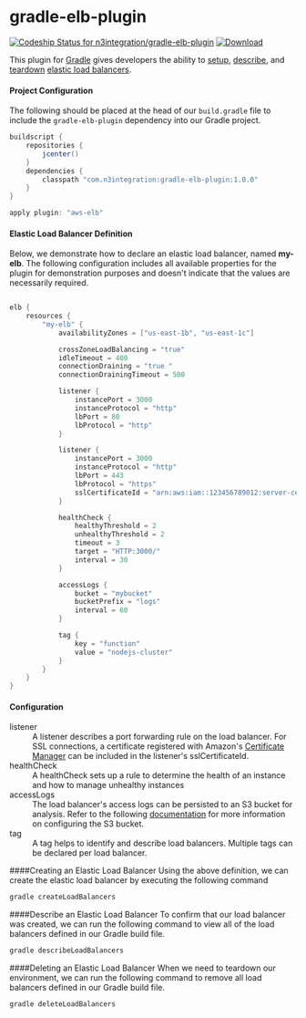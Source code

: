 # gradle-elb-plugin
[ ![Codeship Status for n3integration/gradle-elb-plugin](https://codeship.com/projects/3e7d9780-f556-0133-8394-4261b5a2c26f/status?branch=master)](https://codeship.com/projects/150348)  [ ![Download](https://api.bintray.com/packages/n3integration/maven/gradle-elb-plugin/images/download.svg) ](https://bintray.com/n3integration/maven/gradle-elb-plugin/_latestVersion)

This plugin for [Gradle](http://www.gradle.org) gives developers the ability to [setup](#create), [describe](#describe), and [teardown](#delete) [elastic load balancers](https://aws.amazon.com/elasticloadbalancing/).

#### Project Configuration
The following should be placed at the head of our `build.gradle` file to include the `gradle-elb-plugin` dependency into our Gradle project.
```gradle
buildscript {
    repositories {
        jcenter()
    }
    dependencies {
        classpath "com.n3integration:gradle-elb-plugin:1.0.0"
    }
}

apply plugin: "aws-elb"
```

#### Elastic Load Balancer Definition
Below, we demonstrate how to declare an elastic load balancer, named **my-elb**. The following configuration includes all available properties for the plugin for demonstration purposes and doesn't indicate that the values are necessarily required.


```gradle

elb {
    resources {
        "my-elb" {
            availabilityZones = ["us-east-1b", "us-east-1c"]

            crossZoneLoadBalancing = "true"
            idleTimeout = 400
            connectionDraining = "true "
            connectionDrainingTimeout = 500

            listener {
                instancePort = 3000
                instanceProtocol = "http"
                lbPort = 80
                lbProtocol = "http"
            }

            listener {
                instancePort = 3000
                instanceProtocol = "http"
                lbPort = 443
                lbProtocol = "https"
                sslCertificateId = "arn:aws:iam::123456789012:server-certificate/name"
            }

            healthCheck {
                healthyThreshold = 2
                unhealthyThreshold = 2
                timeout = 3
                target = "HTTP:3000/"
                interval = 30
            }

            accessLogs {
                bucket = "mybucket"
                bucketPrefix = "logs"
                interval = 60
            }

            tag {
                key = "function"
                value = "nodejs-cluster"
            }
        }
    }
}
```

#### Configuration
<dl>
<dt>listener</dt>
<dd>A listener describes a port forwarding rule on the load balancer. For SSL connections, a certificate registered with Amazon's <a href="https://aws.amazon.com/certificate-manager/">Certificate Manager</a> can be included in the listener's sslCertificateId.</dd>
<dt>healthCheck</dt>
<dd>A healthCheck sets up a rule to determine the health of an instance and how to manage unhealthy instances</dd>
<dt>accessLogs</dt>
<dd>The load balancer's access logs can be persisted to an S3 bucket for analysis. Refer to the following <a href="http://docs.aws.amazon.com/ElasticLoadBalancing/latest/DeveloperGuide/enable-access-logs.html">documentation</a> for more information on configuring the S3 bucket.</dd>
<dt>tag</dt>
<dd>A tag helps to identify and describe load balancers. Multiple tags can be declared per load balancer.</dd>
</dl>

####<a name="create"></a>Creating an Elastic Load Balancer
Using the above definition, we can create the elastic load balancer by executing the following command
```bash
gradle createLoadBalancers
```

####<a name="describe"></a>Describe an Elastic Load Balancer
To confirm that our load balancer was created, we can run the following command to view all of the load balancers defined in our Gradle build file.
```bash
gradle describeLoadBalancers
```

####<a name="delete"></a>Deleting an Elastic Load Balancer
When we need to teardown our environment, we can run the following command to remove all load balancers defined in our Gradle build file.
```bash
gradle deleteLoadBalancers
```
